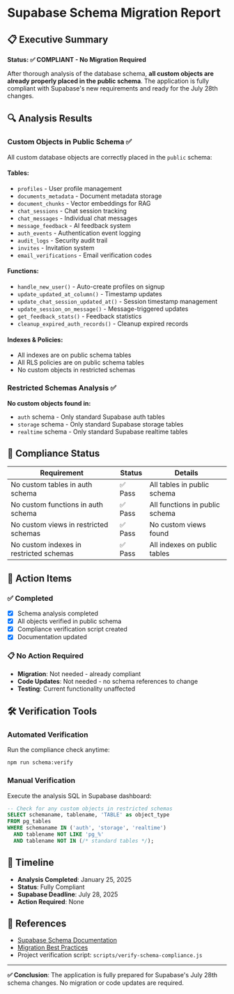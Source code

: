 # Supabase Schema Migration Report

## 📋 Executive Summary

**Status: ✅ COMPLIANT - No Migration Required**

After thorough analysis of the database schema, **all custom objects are already properly placed in the public schema**. The application is fully compliant with Supabase's new requirements and ready for the July 28th changes.

## 🔍 Analysis Results

### Custom Objects in Public Schema ✅

All custom database objects are correctly placed in the `public` schema:

#### Tables:
- `profiles` - User profile management
- `documents_metadata` - Document metadata storage  
- `document_chunks` - Vector embeddings for RAG
- `chat_sessions` - Chat session tracking
- `chat_messages` - Individual chat messages
- `message_feedback` - AI feedback system
- `auth_events` - Authentication event logging
- `audit_logs` - Security audit trail
- `invites` - Invitation system
- `email_verifications` - Email verification codes

#### Functions:
- `handle_new_user()` - Auto-create profiles on signup
- `update_updated_at_column()` - Timestamp updates
- `update_chat_session_updated_at()` - Session timestamp management
- `update_session_on_message()` - Message-triggered updates
- `get_feedback_stats()` - Feedback statistics
- `cleanup_expired_auth_records()` - Cleanup expired records

#### Indexes & Policies:
- All indexes are on public schema tables
- All RLS policies are on public schema tables
- No custom objects in restricted schemas

### Restricted Schemas Analysis ✅

**No custom objects found in:**
- `auth` schema - Only standard Supabase auth tables
- `storage` schema - Only standard Supabase storage tables  
- `realtime` schema - Only standard Supabase realtime tables

## 🎯 Compliance Status

| Requirement | Status | Details |
|-------------|--------|---------|
| No custom tables in auth schema | ✅ Pass | All tables in public schema |
| No custom functions in auth schema | ✅ Pass | All functions in public schema |
| No custom views in restricted schemas | ✅ Pass | No custom views found |
| No custom indexes in restricted schemas | ✅ Pass | All indexes on public tables |

## 🚀 Action Items

### ✅ Completed
- [x] Schema analysis completed
- [x] All objects verified in public schema
- [x] Compliance verification script created
- [x] Documentation updated

### 📋 No Action Required
- **Migration**: Not needed - already compliant
- **Code Updates**: Not needed - no schema references to change
- **Testing**: Current functionality unaffected

## 🛠️ Verification Tools

### Automated Verification
Run the compliance check anytime:
```bash
npm run schema:verify
```

### Manual Verification
Execute the analysis SQL in Supabase dashboard:
```sql
-- Check for any custom objects in restricted schemas
SELECT schemaname, tablename, 'TABLE' as object_type
FROM pg_tables 
WHERE schemaname IN ('auth', 'storage', 'realtime')
  AND tablename NOT LIKE 'pg_%'
  AND tablename NOT IN (/* standard tables */);
```

## 📅 Timeline

- **Analysis Completed**: January 25, 2025
- **Status**: Fully Compliant
- **Supabase Deadline**: July 28, 2025
- **Action Required**: None

## 🔗 References

- [Supabase Schema Documentation](https://supabase.com/docs/guides/database/schemas)
- [Migration Best Practices](https://supabase.com/docs/guides/database/migrations)
- Project verification script: `scripts/verify-schema-compliance.js`

---

**✅ Conclusion**: The application is fully prepared for Supabase's July 28th schema changes. No migration or code updates are required.